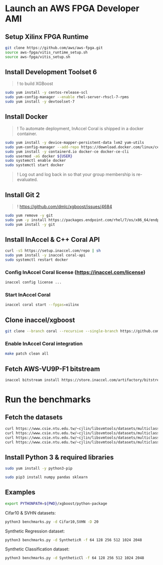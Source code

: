# Launch an AWS FPGA Developer AMI

## Setup Xilinx FPGA Runtime

```sh
git clone https://github.com/aws/aws-fpga.git
source aws-fpga/vitis_runtime_setup.sh
source aws-fpga/vitis_setup.sh
```

## Install Development Toolset 6

> ! to build XGBoost

```sh
sudo yum install -y centos-release-scl
sudo yum-config-manager --enable rhel-server-rhscl-7-rpms
sudo yum install -y devtoolset-7
```

## Install Docker

> ! To automate deployment, InAccel Coral is shipped in a docker container.

```sh
sudo yum install -y device-mapper-persistent-data lvm2 yum-utils
sudo yum-config-manager --add-repo https://download.docker.com/linux/centos/docker-ce.repo
sudo yum install -y containerd.io docker-ce docker-ce-cli
sudo usermod -aG docker ${USER}
sudo systemctl enable docker
sudo systemctl start docker
```

> ! Log out and log back in so that your group membership is re-evaluated.

## Install Git 2

> ! https://github.com/dmlc/xgboost/issues/4684

```sh
sudo yum remove -y git
sudo yum -y install https://packages.endpoint.com/rhel/7/os/x86_64/endpoint-repo-1.8-1.x86_64.rpm
sudo yum install -y git
```

## Install InAccel & C++ Coral API

```sh
curl -sS https://setup.inaccel.com/repo | sh
sudo yum install -y inaccel coral-api
sudo systemctl restart docker
```

### Config InAccel Coral license (https://inaccel.com/license)
```sh
inaccel config license ...
```

### Start InAccel Coral

```sh
inaccel coral start --fpgas=xilinx
```

## Clone inaccel/xgboost

```sh
git clone --branch coral --recursive --single-branch https://github.com/inaccel/xgboost.git && cd xgboost
```

### Enable InAccel Coral integration

```sh
make patch clean all
```

## Fetch AWS-VU9P-F1 bitstream

```sh
inaccel bitstream install https://store.inaccel.com/artifactory/bitstreams/xilinx/aws-vu9p-f1/dynamic_5.0/com/inaccel/xgboost/0.1/2exact
```

# Run the benchmarks

## Fetch the datasets

```sh
curl https://www.csie.ntu.edu.tw/~cjlin/libsvmtools/datasets/multiclass/cifar10.bz2 --create-dirs -o data/cifar10.bz2
curl https://www.csie.ntu.edu.tw/~cjlin/libsvmtools/datasets/multiclass/cifar10.t.bz2 --create-dirs -o data/cifar10.t.bz2
curl https://www.csie.ntu.edu.tw/~cjlin/libsvmtools/datasets/multiclass/SVHN.bz2 --create-dirs -o data/SVHN.bz2
curl https://www.csie.ntu.edu.tw/~cjlin/libsvmtools/datasets/multiclass/SVHN.t.bz2 --create-dirs -o data/SVHN.t.bz2
```

## Install Python 3 & required libraries

```sh
sudo yum install -y python3-pip

sudo pip3 install numpy pandas sklearn
```

## Examples

```sh
export PYTHONPATH=${PWD}/xgboost/python-package
```

Cifar10 & SVHN datasets:

```sh
python3 benchmarks.py -d Cifar10,SVHN -D 20
```

Synthetic Regression dataset:

```sh
python3 benchmarks.py -d SyntheticR -f 64 128 256 512 1024 2048
```

Synthetic Classification dataset:

```bash
python3 benchmarks.py -d SyntheticCl -f 64 128 256 512 1024 2048
```
